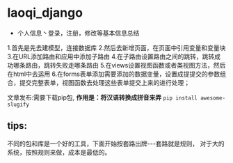 # laoqi_django

- 个人信息丶登录，注册，修改等基本信息总结

1.首先是先去建模型，连接数据库
2.然后去新增页面，在页面中引用变量和变量块
3.在URL添加路由和应用中添加子路由
4.在子路由设置路由之间的跳转，跳转成功哪条路由，跳转失败走哪条路由
5.在views设置视图函数或者类视图方法，然后在html中去运用
6.在forms表单添加需要添加的数据变量，设置成提提交的参数组合，提交完整表单，视图函数去处理这些表单提交上来的进行处理；

文章发布:需要下载pip包,
**作用是：将汉语转换成拼音来弄**
```pip install awesome-slugify```

## tips:
不同的包和库是一个好的工具，下面开始按套路出牌---套路就是规则，
对于大的系统，按照规则来做，成本是最低的。

